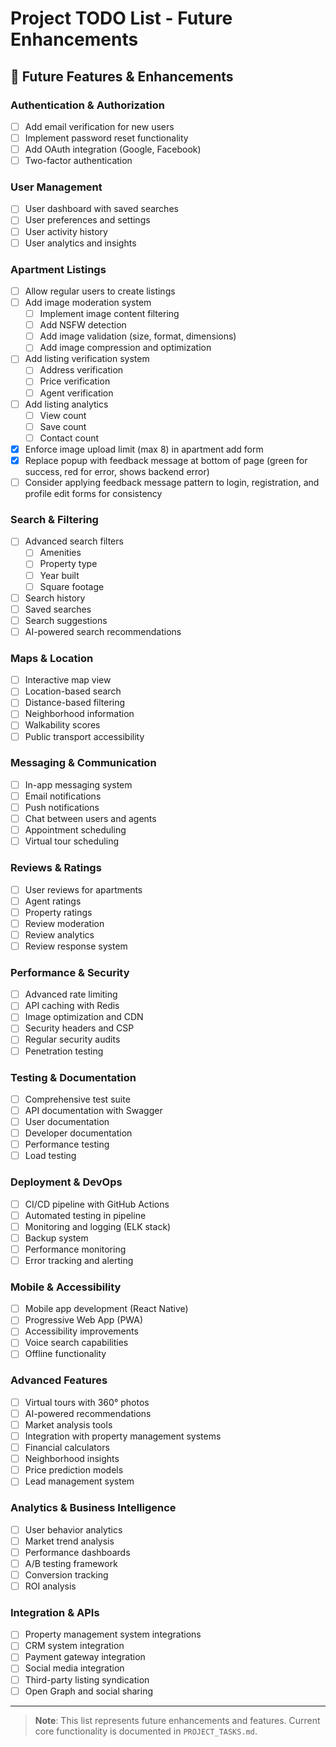 # Project TODO List - Future Enhancements

## 🔮 Future Features & Enhancements

### Authentication & Authorization

- [ ] Add email verification for new users
- [ ] Implement password reset functionality
- [ ] Add OAuth integration (Google, Facebook)
- [ ] Two-factor authentication

### User Management

- [ ] User dashboard with saved searches
- [ ] User preferences and settings
- [ ] User activity history
- [ ] User analytics and insights

### Apartment Listings

- [ ] Allow regular users to create listings
- [ ] Add image moderation system
  - [ ] Implement image content filtering
  - [ ] Add NSFW detection
  - [ ] Add image validation (size, format, dimensions)
  - [ ] Add image compression and optimization
- [ ] Add listing verification system
  - [ ] Address verification
  - [ ] Price verification
  - [ ] Agent verification
- [ ] Add listing analytics
  - [ ] View count
  - [ ] Save count
  - [ ] Contact count
- [x] Enforce image upload limit (max 8) in apartment add form
- [x] Replace popup with feedback message at bottom of page (green for success, red for error, shows backend error)
- [ ] Consider applying feedback message pattern to login, registration, and profile edit forms for consistency

### Search & Filtering

- [ ] Advanced search filters
  - [ ] Amenities
  - [ ] Property type
  - [ ] Year built
  - [ ] Square footage
- [ ] Search history
- [ ] Saved searches
- [ ] Search suggestions
- [ ] AI-powered search recommendations

### Maps & Location

- [ ] Interactive map view
- [ ] Location-based search
- [ ] Distance-based filtering
- [ ] Neighborhood information
- [ ] Walkability scores
- [ ] Public transport accessibility

### Messaging & Communication

- [ ] In-app messaging system
- [ ] Email notifications
- [ ] Push notifications
- [ ] Chat between users and agents
- [ ] Appointment scheduling
- [ ] Virtual tour scheduling

### Reviews & Ratings

- [ ] User reviews for apartments
- [ ] Agent ratings
- [ ] Property ratings
- [ ] Review moderation
- [ ] Review analytics
- [ ] Review response system

### Performance & Security

- [ ] Advanced rate limiting
- [ ] API caching with Redis
- [ ] Image optimization and CDN
- [ ] Security headers and CSP
- [ ] Regular security audits
- [ ] Penetration testing

### Testing & Documentation

- [ ] Comprehensive test suite
- [ ] API documentation with Swagger
- [ ] User documentation
- [ ] Developer documentation
- [ ] Performance testing
- [ ] Load testing

### Deployment & DevOps

- [ ] CI/CD pipeline with GitHub Actions
- [ ] Automated testing in pipeline
- [ ] Monitoring and logging (ELK stack)
- [ ] Backup system
- [ ] Performance monitoring
- [ ] Error tracking and alerting

### Mobile & Accessibility

- [ ] Mobile app development (React Native)
- [ ] Progressive Web App (PWA)
- [ ] Accessibility improvements
- [ ] Voice search capabilities
- [ ] Offline functionality

### Advanced Features

- [ ] Virtual tours with 360° photos
- [ ] AI-powered recommendations
- [ ] Market analysis tools
- [ ] Integration with property management systems
- [ ] Financial calculators
- [ ] Neighborhood insights
- [ ] Price prediction models
- [ ] Lead management system

### Analytics & Business Intelligence

- [ ] User behavior analytics
- [ ] Market trend analysis
- [ ] Performance dashboards
- [ ] A/B testing framework
- [ ] Conversion tracking
- [ ] ROI analysis

### Integration & APIs

- [ ] Property management system integrations
- [ ] CRM system integration
- [ ] Payment gateway integration
- [ ] Social media integration
- [ ] Third-party listing syndication
- [ ] Open Graph and social sharing

---

> **Note**: This list represents future enhancements and features. Current core functionality is documented in `PROJECT_TASKS.md`.
